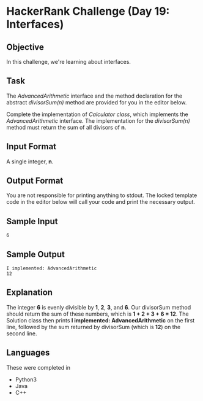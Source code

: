 # HackerRank Challenge (Day 19: Interfaces)

## Objective
In this challenge, we're learning about interfaces.

## Task
The *AdvancedArithmetic* interface and the method declaration for the abstract *divisorSum(n)* method are provided for you in the editor below.

Complete the implementation of *Calculator class*, which implements the *AdvancedArithmetic* interface. The implementation for the *divisorSum(n)* method must return the sum of all divisors of **n**.

## Input Format
A  single integer, **n**.

## Output Format
You are not responsible for printing anything to stdout. The locked template code in the editor below will call your code and print the necessary output.

## Sample Input
```
6
```

## Sample Output
```
I implemented: AdvancedArithmetic
12
```

## Explanation
The integer **6** is evenly divisible by **1**, **2**, **3**, and **6**. Our divisorSum method should return the sum of these numbers, which is **1 + 2 + 3 + 6 = 12**. The Solution class then prints **I implemented: AdvancedArithmetic** on the first line, followed by the sum returned by divisorSum (which is **12**) on the second line.

## Languages
These were completed in
- Python3
- Java
- C++
